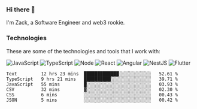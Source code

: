 ### Hi there 👋
I'm Zack, a Software Engineer and web3 rookie.

### Technologies
These are some of the technologies and tools that I work with:

![JavaScript](https://img.shields.io/badge/JavaScript-323330.svg?logo=javascript&logoColor=F7DF1E) 
![TypeScript](https://img.shields.io/badge/TypeScript-007ACC.svg?logo=typescript&logoColor=white) 
![Node](https://img.shields.io/badge/Node.js-43853D.svg?logo=node.js&logoColor=white)
![React](https://img.shields.io/badge/React-20232a.svg?logo=react&logoColor=61DAFB) 
![Angular](https://img.shields.io/badge/Angular-E23237.svg?logo=angularjs&logoColor=white)
![NestJS](https://img.shields.io/badge/NestJS-E0234E?logo=nestjs&logoColor=white)
![Flutter](https://img.shields.io/badge/Flutter-02569B.svg?logo=flutter&logoColor=white)

<!--START_SECTION:waka-->

```text
Text         12 hrs 23 mins  █████████████░░░░░░░░░░░░   52.61 %
TypeScript   9 hrs 21 mins   ██████████░░░░░░░░░░░░░░░   39.71 %
JavaScript   55 mins         █░░░░░░░░░░░░░░░░░░░░░░░░   03.93 %
CSV          32 mins         ▓░░░░░░░░░░░░░░░░░░░░░░░░   02.30 %
CSS          6 mins          ░░░░░░░░░░░░░░░░░░░░░░░░░   00.43 %
JSON         5 mins          ░░░░░░░░░░░░░░░░░░░░░░░░░   00.42 %
```

<!--END_SECTION:waka-->
